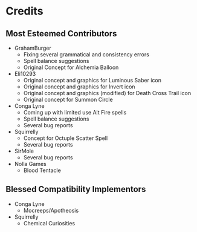 # Credits
## Most Esteemed Contributors
 * GrahamBurger
   * Fixing several grammatical and consistency errors
   * Spell balance suggestions
   * Original Concept for Alchemia Balloon
 * Eli10293
   * Original concept and graphics for Luminous Saber icon
   * Original concept and graphics for Invert icon
   * Original concept and graphics (modified) for Death Cross Trail icon
   * Original concept for Summon Circle
 * Conga Lyne
   * Coming up with limited use Alt Fire spells
   * Spell balance suggestions
   * Several bug reports
 * Squirrelly
   * Concept for Octuple Scatter Spell
   * Several bug reports
 * SirMole
   * Several bug reports
 * Nolla Games
   * Blood Tentacle

## Blessed Compatibility Implementors
 * Conga Lyne
   * Mocreeps/Apotheosis
 * Squirrelly
   * Chemical Curiosities